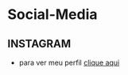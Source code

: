 # Social-Media
## INSTAGRAM ##
 * para ver meu perfil 
[clique aqui](https://www.instagram.com/lafin_f41/)